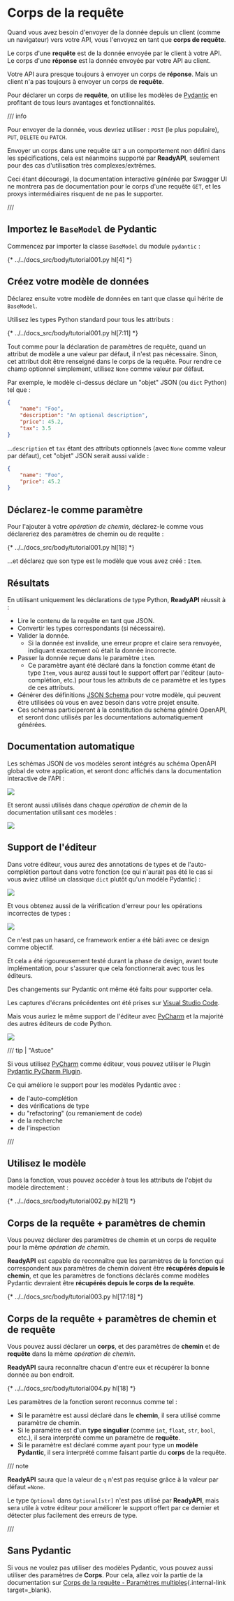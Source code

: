 # Corps de la requête

Quand vous avez besoin d'envoyer de la donnée depuis un client (comme un navigateur) vers votre API, vous l'envoyez en tant que **corps de requête**.

Le corps d'une **requête** est de la donnée envoyée par le client à votre API. Le corps d'une **réponse** est la donnée envoyée par votre API au client.

Votre API aura presque toujours à envoyer un corps de **réponse**. Mais un client n'a pas toujours à envoyer un corps de **requête**.

Pour déclarer un corps de **requête**, on utilise les modèles de <a href="https://docs.pydantic.dev/" class="external-link" target="_blank">Pydantic</a> en profitant de tous leurs avantages et fonctionnalités.

/// info

Pour envoyer de la donnée, vous devriez utiliser : `POST` (le plus populaire), `PUT`, `DELETE` ou `PATCH`.

Envoyer un corps dans une requête `GET` a un comportement non défini dans les spécifications, cela est néanmoins supporté par **ReadyAPI**, seulement pour des cas d'utilisation très complexes/extrêmes.

Ceci étant découragé, la documentation interactive générée par Swagger UI ne montrera pas de documentation pour le corps d'une requête `GET`, et les proxys intermédiaires risquent de ne pas le supporter.

///

## Importez le `BaseModel` de Pydantic

Commencez par importer la classe `BaseModel` du module `pydantic` :

{* ../../docs_src/body/tutorial001.py hl[4] *}

## Créez votre modèle de données

Déclarez ensuite votre modèle de données en tant que classe qui hérite de `BaseModel`.

Utilisez les types Python standard pour tous les attributs :

{* ../../docs_src/body/tutorial001.py hl[7:11] *}

Tout comme pour la déclaration de paramètres de requête, quand un attribut de modèle a une valeur par défaut, il n'est pas nécessaire. Sinon, cet attribut doit être renseigné dans le corps de la requête. Pour rendre ce champ optionnel simplement, utilisez `None` comme valeur par défaut.

Par exemple, le modèle ci-dessus déclare un "objet" JSON (ou `dict` Python) tel que :

```JSON
{
    "name": "Foo",
    "description": "An optional description",
    "price": 45.2,
    "tax": 3.5
}
```

...`description` et `tax` étant des attributs optionnels (avec `None` comme valeur par défaut), cet "objet" JSON serait aussi valide :

```JSON
{
    "name": "Foo",
    "price": 45.2
}
```

## Déclarez-le comme paramètre

Pour l'ajouter à votre *opération de chemin*, déclarez-le comme vous déclareriez des paramètres de chemin ou de requête :

{* ../../docs_src/body/tutorial001.py hl[18] *}

...et déclarez que son type est le modèle que vous avez créé : `Item`.

## Résultats

En utilisant uniquement les déclarations de type Python, **ReadyAPI** réussit à :

* Lire le contenu de la requête en tant que JSON.
* Convertir les types correspondants (si nécessaire).
* Valider la donnée.
    * Si la donnée est invalide, une erreur propre et claire sera renvoyée, indiquant exactement où était la donnée incorrecte.
* Passer la donnée reçue dans le paramètre `item`.
    * Ce paramètre ayant été déclaré dans la fonction comme étant de type `Item`, vous aurez aussi tout le support offert par l'éditeur (auto-complétion, etc.) pour tous les attributs de ce paramètre et les types de ces attributs.
* Générer des définitions <a href="https://json-schema.org" class="external-link" target="_blank">JSON Schema</a> pour votre modèle, qui peuvent être utilisées où vous en avez besoin dans votre projet ensuite.
* Ces schémas participeront à la constitution du schéma généré OpenAPI, et seront donc utilisés par les documentations automatiquement générées.

## Documentation automatique

Les schémas JSON de vos modèles seront intégrés au schéma OpenAPI global de votre application, et seront donc affichés dans la documentation interactive de l'API :

<img src="/img/tutorial/body/image01.png">

Et seront aussi utilisés dans chaque *opération de chemin* de la documentation utilisant ces modèles :

<img src="/img/tutorial/body/image02.png">

## Support de l'éditeur

Dans votre éditeur, vous aurez des annotations de types et de l'auto-complétion partout dans votre fonction (ce qui n'aurait pas été le cas si vous aviez utilisé un classique `dict` plutôt qu'un modèle Pydantic) :

<img src="/img/tutorial/body/image03.png">

Et vous obtenez aussi de la vérification d'erreur pour les opérations incorrectes de types :

<img src="/img/tutorial/body/image04.png">

Ce n'est pas un hasard, ce framework entier a été bâti avec ce design comme objectif.

Et cela a été rigoureusement testé durant la phase de design, avant toute implémentation, pour s'assurer que cela fonctionnerait avec tous les éditeurs.

Des changements sur Pydantic ont même été faits pour supporter cela.

Les captures d'écrans précédentes ont été prises sur <a href="https://code.visualstudio.com" class="external-link" target="_blank">Visual Studio Code</a>.

Mais vous auriez le même support de l'éditeur avec <a href="https://www.jetbrains.com/pycharm/" class="external-link" target="_blank">PyCharm</a> et la majorité des autres éditeurs de code Python.

<img src="/img/tutorial/body/image05.png">

/// tip | "Astuce"

Si vous utilisez <a href="https://www.jetbrains.com/pycharm/" class="external-link" target="_blank">PyCharm</a> comme éditeur, vous pouvez utiliser le Plugin <a href="https://github.com/koxudaxi/pydantic-pycharm-plugin/" class="external-link" target="_blank">Pydantic PyCharm Plugin</a>.

Ce qui améliore le support pour les modèles Pydantic avec :

* de l'auto-complétion
* des vérifications de type
* du "refactoring" (ou remaniement de code)
* de la recherche
* de l'inspection

///

## Utilisez le modèle

Dans la fonction, vous pouvez accéder à tous les attributs de l'objet du modèle directement :

{* ../../docs_src/body/tutorial002.py hl[21] *}

## Corps de la requête + paramètres de chemin

Vous pouvez déclarer des paramètres de chemin et un corps de requête pour la même *opération de chemin*.

**ReadyAPI** est capable de reconnaître que les paramètres de la fonction qui correspondent aux paramètres de chemin doivent être **récupérés depuis le chemin**, et que les paramètres de fonctions déclarés comme modèles Pydantic devraient être **récupérés depuis le corps de la requête**.

{* ../../docs_src/body/tutorial003.py hl[17:18] *}

## Corps de la requête + paramètres de chemin et de requête

Vous pouvez aussi déclarer un **corps**, et des paramètres de **chemin** et de **requête** dans la même *opération de chemin*.

**ReadyAPI** saura reconnaître chacun d'entre eux et récupérer la bonne donnée au bon endroit.

{* ../../docs_src/body/tutorial004.py hl[18] *}

Les paramètres de la fonction seront reconnus comme tel :

* Si le paramètre est aussi déclaré dans le **chemin**, il sera utilisé comme paramètre de chemin.
* Si le paramètre est d'un **type singulier** (comme `int`, `float`, `str`, `bool`, etc.), il sera interprété comme un paramètre de **requête**.
* Si le paramètre est déclaré comme ayant pour type un **modèle Pydantic**, il sera interprété comme faisant partie du **corps** de la requête.

/// note

**ReadyAPI** saura que la valeur de `q` n'est pas requise grâce à la valeur par défaut `=None`.

Le type `Optional` dans `Optional[str]` n'est pas utilisé par **ReadyAPI**, mais sera utile à votre éditeur pour améliorer le support offert par ce dernier et détecter plus facilement des erreurs de type.

///

## Sans Pydantic

Si vous ne voulez pas utiliser des modèles Pydantic, vous pouvez aussi utiliser des paramètres de **Corps**. Pour cela, allez voir la partie de la documentation sur  [Corps de la requête - Paramètres multiples](body-multiple-params.md){.internal-link target=_blank}.
